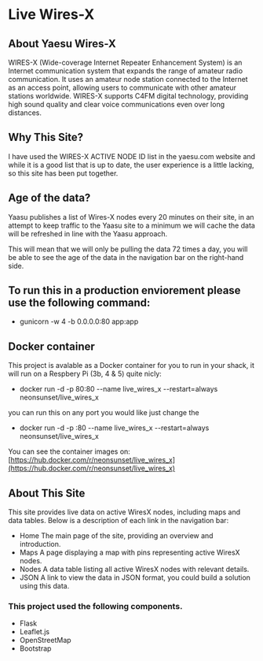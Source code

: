# Live Wires-X 

## About Yaesu Wires-X

WIRES-X (Wide-coverage Internet Repeater Enhancement System) is an Internet communication system that expands the range of amateur radio communication. It uses an amateur node station connected to the Internet as an access point, allowing users to communicate with other amateur stations worldwide. WIRES-X supports C4FM digital technology, providing high sound quality and clear voice communications even over long distances.

## Why This Site?
I have used the WIRES-X ACTIVE NODE ID list in the yaesu.com website and while it is a good list that is up to date, the user experience is a little lacking, so this site has been put together.

## Age of the data?
Yaasu publishes a list of Wires-X nodes every 20 minutes on their site, in an attempt to keep traffic to the Yaasu site to a minimum we will cache the data will be refreshed in line with the Yaasu approach.

This will mean that we will only be pulling the data 72 times a day, you will be able to see the age of the data in the navigation bar on the right-hand side.


## To run this in a production enviorement please use the following command: 
- gunicorn -w 4 -b 0.0.0.0:80 app:app

## Docker container
This project is avalable as a Docker container for you to run in your shack, it will run on a Respbery Pi (3b, 4 & 5) quite nicly:

- docker run -d -p 80:80 --name live_wires_x --restart=always neonsunset/live_wires_x

you can run this on any port you would like just change the

- docker run -d -p :80 --name live_wires_x --restart=always neonsunset/live_wires_x

You can see the container images on: [https://hub.docker.com/r/neonsunset/live_wires_x](https://hub.docker.com/r/neonsunset/live_wires_x)

## About This Site
This site provides live data on active WiresX nodes, including maps and data tables. Below is a description of each link in the navigation bar:

- Home The main page of the site, providing an overview and introduction.
- Maps A page displaying a map with pins representing active WiresX nodes.
- Nodes A data table listing all active WiresX nodes with relevant details.
- JSON A link to view the data in JSON format, you could build a solution using this data.

### This project used the following components.

- Flask
- Leaflet.js
- OpenStreetMap
- Bootstrap